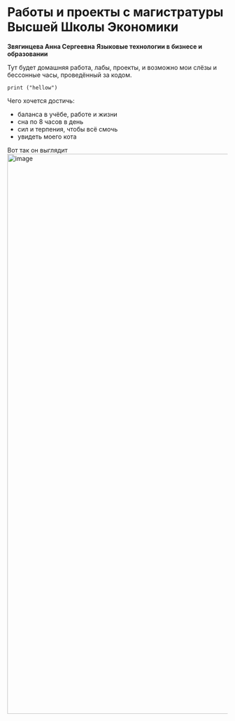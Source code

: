 # Работы и проекты с магистратуры Высшей Школы Экономики
**Звягинцева Анна Сергеевна**
**Языковые технологии в бизнесе и образовании**

Тут будет домашняя работа, лабы, проекты, и возможно мои слёзы и бессонные часы, проведённый за кодом.

`print ("hellow")`

Чего хочется достичь:
- баланса в учёбе, работе и жизни
- сна по 8 часов в день
- сил и терпения, чтобы всё смочь
- увидеть моего кота


Вот так он выглядит
<img width="960" height="1280" alt="image" src="https://github.com/user-attachments/assets/f0297a98-8c32-45cb-99bf-f6c1fa990f10" />



